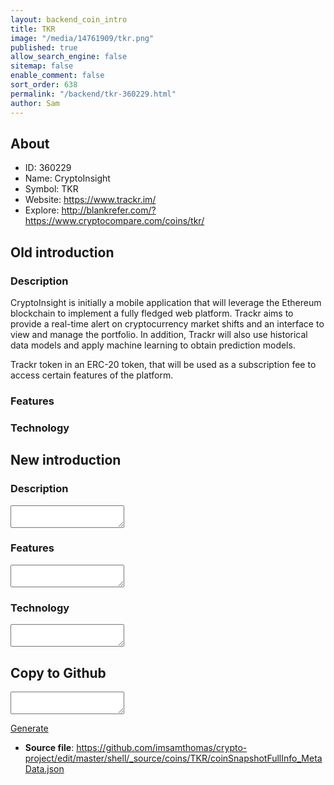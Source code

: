 ```yaml
---
layout: backend_coin_intro
title: TKR
image: "/media/14761909/tkr.png"
published: true
allow_search_engine: false
sitemap: false
enable_comment: false
sort_order: 638
permalink: "/backend/tkr-360229.html"
author: Sam
---
```


## About

- ID: 360229
- Name: CryptoInsight
- Symbol: TKR
- Website: https://www.trackr.im/
- Explore: http://blankrefer.com/?https://www.cryptocompare.com/coins/tkr/


## Old introduction

### Description

<p>CryptoInsight<span> </span>is initially a mobile application that will leverage the Ethereum blockchain to implement a fully fledged web platform.<span> </span>Trackr<span> </span>aims to provide a real-time alert on cryptocurrency market shifts and an interface to view and manage the portfolio. In addition,<span> </span>Trackr<span> </span>will also use historical data models and apply machine learning to obtain prediction models.</p><p>Trackr<span> </span>token in an ERC-20 token, that will be used as a subscription fee to access certain features of the platform.</p>

### Features


### Technology




## New introduction


### Description
<textarea id="meta_description" name="description"></textarea>

### Features
<textarea id="meta_features" name="features"></textarea>

### Technology
<textarea id="meta_technology" name="technology"></textarea>


## Copy to Github

<textarea id="coinsnapshotfullinfo_metadata"></textarea>

<a href="#gen" onclick="generateMetaDatJson()">Generate</a>

- **Source file**: <a href="https://github.com/imsamthomas/crypto-project/edit/master/shell/_source/coins/TKR/coinSnapshotFullInfo_MetaData.json">https://github.com/imsamthomas/crypto-project/edit/master/shell/_source/coins/TKR/coinSnapshotFullInfo_MetaData.json</a>

